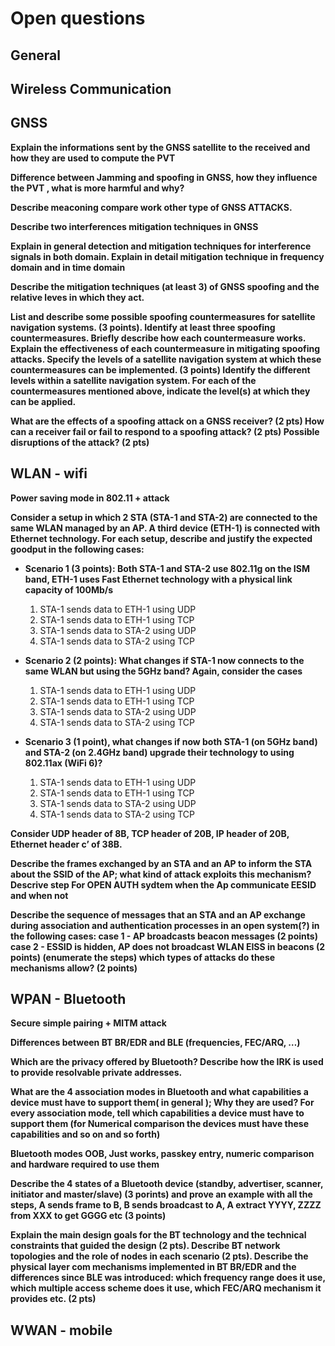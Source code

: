# Open questions


## General

## Wireless Communication

## GNSS

**Explain the informations sent by the GNSS satellite to the received and how they are used to compute the PVT**

**Difference between Jamming and spoofing in GNSS, how they influence the PVT , what is more harmful and why?**

**Describe meaconing compare work other type of GNSS ATTACKS.**

**Describe two interferences mitigation techniques in GNSS**

**Explain in general detection and mitigation techniques for interference signals in both domain. Explain in detail mitigation technique in frequency domain and in time domain**

**Describe the mitigation techniques (at least 3) of GNSS spoofing and the relative leves in which they act.**

**List and describe some possible spoofing countermeasures for satellite navigation systems. (3 points). 
Identify at least three spoofing countermeasures.
Briefly describe how each countermeasure works.
Explain the effectiveness of each countermeasure in mitigating spoofing attacks.
Specify the levels of a satellite navigation system at which these countermeasures can be implemented. (3 points)
Identify the different levels within a satellite navigation system.
For each of the countermeasures mentioned above, indicate the level(s) at which they can be applied.**

**What are the effects of a spoofing attack on a GNSS receiver? (2 pts) How can a receiver fail or fail to respond to a spoofing attack? (2 pts) Possible disruptions of the attack? (2 pts)**


## WLAN - wifi

**Power saving mode in 802.11 + attack**

**Consider a setup in which 2 STA (STA-1 and STA-2) are connected to the same WLAN managed by an AP. A third device (ETH-1) is connected with Ethernet technology. For each setup, describe and justify the expected goodput in the following cases:**

- **Scenario 1 (3 points): Both STA-1 and STA-2 use 802.11g on the ISM band, ETH-1 uses Fast Ethernet technology with a physical link capacity of 100Mb/s**

    1. STA-1 sends data to ETH-1 using UDP
    2. STA-1 sends data to ETH-1 using TCP
    3. STA-1 sends data to STA-2 using UDP
    4. STA-1 sends data to STA-2 using TCP

- **Scenario 2 (2 points): What changes if STA-1 now connects to the same WLAN but using the 5GHz band? Again, consider the cases**

   1. STA-1 sends data to ETH-1 using UDP
   2. STA-1 sends data to ETH-1 using TCP
   3. STA-1 sends data to STA-2 using UDP
   4. STA-1 sends data to STA-2 using TCP

- **Scenario 3 (1 point), what changes if now both STA-1 (on 5GHz band) and STA-2 (on 2.4GHz band) upgrade their technology to using 802.11ax (WiFi 6)?**

   1. STA-1 sends data to ETH-1 using UDP
   2. STA-1 sends data to ETH-1 using TCP
   3. STA-1 sends data to STA-2 using UDP
   4. STA-1 sends data to STA-2 using TCP



**Consider UDP header of 8B, TCP header of 20B, IP header of 20B, Ethernet header c’ of 38B.**


**Describe the frames exchanged by an STA and an AP to inform the STA about the SSID of the AP; what kind of attack exploits this mechanism?**
**Descrive step For OPEN AUTH sydtem when the Ap communicate EESID and when not**

**Describe the sequence of messages that an STA and an AP exchange during association and authentication processes in an open system(?) in the following cases:
case 1 - AP broadcasts beacon messages (2 points)
case 2 - ESSID is hidden, AP does not broadcast WLAN EISS in beacons (2 points)
(enumerate the steps)
which types of attacks do these mechanisms allow? (2 points)**




## WPAN - Bluetooth

**Secure simple pairing + MITM attack**

**Differences between BT BR/EDR and BLE (frequencies, FEC/ARQ, …)**

**Which are the privacy offered by Bluetooth?   Describe how the IRK is used to provide resolvable private addresses.**


**What are the 4 association modes in Bluetooth and what capabilities a device must have to support them( in general ); Why they are used? For every association mode, tell which capabilities a device must have to support them (for Numerical comparison the devices must have these capabilities and so on and so forth)**

**Bluetooth modes OOB, Just works, passkey entry, numeric comparison and hardware required to use them**

**Describe the 4 states of a Bluetooth device (standby, advertiser, scanner, initiator and master/slave) (3 porints) and prove an example with all the steps, A sends frame to B, B sends broadcast to A, A extract YYYY, ZZZZ from XXX to get GGGG etc (3 points)**

**Explain the main design goals for the BT technology and the technical constraints that guided the design (2 pts). Describe BT network topologies and the role of nodes in each scenario (2 pts). Describe the physical layer com mechanisms implemented in BT BR/EDR and the differences since BLE was introduced: which frequency range does it use, which multiple access scheme does it use, which FEC/ARQ mechanism it provides etc. (2 pts)**


## WWAN - mobile